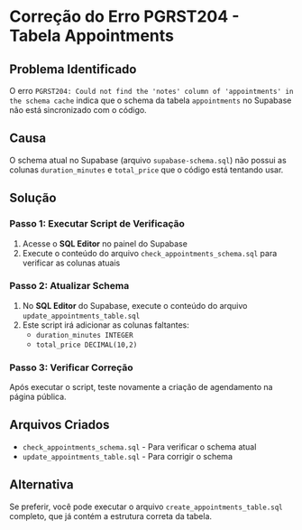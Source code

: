 # Correção do Erro PGRST204 - Tabela Appointments

## Problema Identificado
O erro `PGRST204: Could not find the 'notes' column of 'appointments' in the schema cache` indica que o schema da tabela `appointments` no Supabase não está sincronizado com o código.

## Causa
O schema atual no Supabase (arquivo `supabase-schema.sql`) não possui as colunas `duration_minutes` e `total_price` que o código está tentando usar.

## Solução

### Passo 1: Executar Script de Verificação
1. Acesse o **SQL Editor** no painel do Supabase
2. Execute o conteúdo do arquivo `check_appointments_schema.sql` para verificar as colunas atuais

### Passo 2: Atualizar Schema
1. No **SQL Editor** do Supabase, execute o conteúdo do arquivo `update_appointments_table.sql`
2. Este script irá adicionar as colunas faltantes:
   - `duration_minutes INTEGER`
   - `total_price DECIMAL(10,2)`

### Passo 3: Verificar Correção
Após executar o script, teste novamente a criação de agendamento na página pública.

## Arquivos Criados
- `check_appointments_schema.sql` - Para verificar o schema atual
- `update_appointments_table.sql` - Para corrigir o schema

## Alternativa
Se preferir, você pode executar o arquivo `create_appointments_table.sql` completo, que já contém a estrutura correta da tabela.